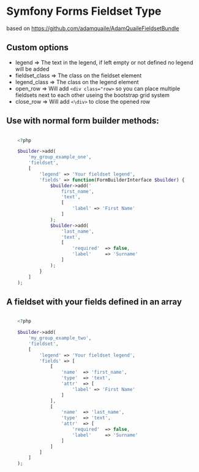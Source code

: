 # Symfony Forms Fieldset Type

based on https://github.com/adamquaile/AdamQuaileFieldsetBundle

## Custom options

* legend => The text in the legend, if left empty or not defined no legend will be added
* fieldset_class => The class on the fieldset element
* legend_class => The class on the legend element
* open_row => Will add ```<div class="row>``` so you can place multiple fieldsets next to each other useing the bootstrap grid system
* close_row => Will add ```<\div>``` to close the opened row

## Use with normal form builder methods:

```php

    <?php

    $builder->add(
        'my_group_example_one',
        'fieldset',
        [
            'legend' => 'Your fieldset legend',
            'fields' => function(FormBuilderInterface $builder) {
                $builder->add('
                    first_name',
                    'text',
                    [
                        'label' => 'First Name'
                    ]
                );
                $builder->add(
                    'last_name',
                    'text',
                    [
                        'required'  => false,
                        'label'     => 'Surname'
                    ]
                );
            }
        ]
    );

```

## A fieldset with your fields defined in an array

```php

    <?php

    $builder->add(
        'my_group_example_two',
        'fieldset',
        [
            'legend' => 'Your fieldset legend',
            'fields' => [
                [
                    'name'  => 'first_name',
                    'type'  => 'text',
                    'attr'  => [
                        'label' => 'First Name'
                    ]
                ],
                [
                    'name'  => 'last_name',
                    'type'  => 'text',
                    'attr'  => [
                        'required'  => false,
                        'label'     => 'Surname'
                    ]
                ]
            ]
        ]
    );

```
